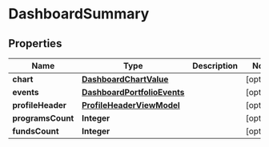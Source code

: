 
# DashboardSummary

## Properties
Name | Type | Description | Notes
------------ | ------------- | ------------- | -------------
**chart** | [**DashboardChartValue**](DashboardChartValue.md) |  |  [optional]
**events** | [**DashboardPortfolioEvents**](DashboardPortfolioEvents.md) |  |  [optional]
**profileHeader** | [**ProfileHeaderViewModel**](ProfileHeaderViewModel.md) |  |  [optional]
**programsCount** | **Integer** |  |  [optional]
**fundsCount** | **Integer** |  |  [optional]



